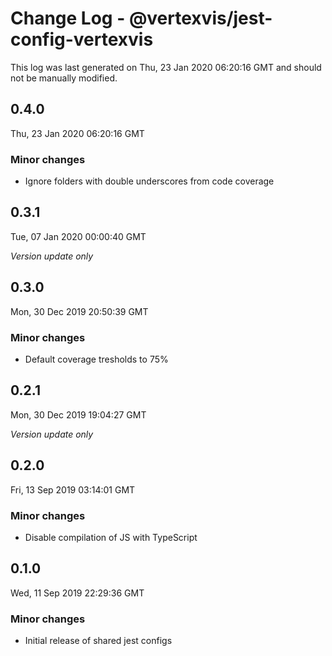# Change Log - @vertexvis/jest-config-vertexvis

This log was last generated on Thu, 23 Jan 2020 06:20:16 GMT and should not be manually modified.

## 0.4.0
Thu, 23 Jan 2020 06:20:16 GMT

### Minor changes

- Ignore folders with double underscores from code coverage

## 0.3.1
Tue, 07 Jan 2020 00:00:40 GMT

*Version update only*

## 0.3.0
Mon, 30 Dec 2019 20:50:39 GMT

### Minor changes

- Default coverage tresholds to 75%

## 0.2.1
Mon, 30 Dec 2019 19:04:27 GMT

*Version update only*

## 0.2.0
Fri, 13 Sep 2019 03:14:01 GMT

### Minor changes

- Disable compilation of JS with TypeScript

## 0.1.0
Wed, 11 Sep 2019 22:29:36 GMT

### Minor changes

- Initial release of shared jest configs

